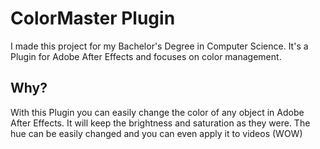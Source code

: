 # ColorMaster Plugin
I made this project for my Bachelor's Degree in Computer Science. It's a Plugin for Adobe After Effects and focuses on color management.

## Why?
With this Plugin you can easily change the color of any object in Adobe After Effects. It will keep the brightness and saturation as they were. The hue can be easily changed and you can even apply it to videos (WOW)
